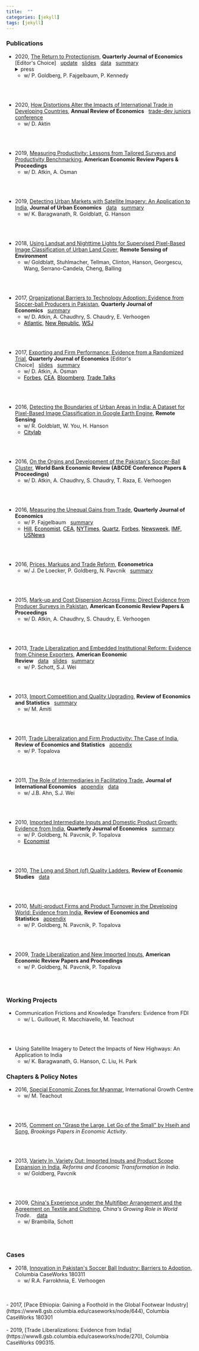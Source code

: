 ```yaml
---
title:  ""
categories: [jekyll]
tags: [jekyll]
---
```


### Publications
- 2020, [The Return to Protectionism]({{site.baseurl}}/files/qje_RTP/RTP.pdf), **Quarterly Journal of Economics** [Editor's Choice]&nbsp;&nbsp;&nbsp;[update]({{site.baseurl}}/files/qje_RTP/RTP_update.pdf)&nbsp;&nbsp;&nbsp;[slides]({{site.baseurl}}/files/qje_RTP/RTP_slides.pdf)&nbsp;&nbsp;&nbsp;[data]({{site.baseurl}}/files/qje_RTP/RTP_data.zip)&nbsp;&nbsp;&nbsp;[summary](https://voxeu.org/article/return-protectionism)&nbsp;&nbsp;&nbsp;<details><summary>press</summary><a href="https://www.latimes.com/business/hiltzik/la-fi-hiltzik-trump-trade-war-20190304-story.html/" style="color:black;">LA Times</a>, <a href="https://www.economist.com/finance-and-economics/2019/04/04/trade-talks-will-probably-end-with-tariffs-still-in-place/" style="color:black;">Economist 2019.04</a>, <a href="https://www.economist.com/finance-and-economics/2019/05/09/so-far-donald-trumps-trade-war-has-not-derailed-the-global-economy" style="color:black;">Economist 2019.05</a>, <a href="https://www.piie.com/experts/peterson-perspectives/trade-talks-episode-77-happy-tariffversary" style="color:black">Trade Talks</a>, <a href="https://www.whitehouse.gov/wp-content/uploads/2020/02/2020-Economic-Report-of-the-President-WHCEA.pdf" style="color:black;">CEA</a></details>
    * w/ P. Goldberg, P. Fajgelbaum, P. Kennedy
<br/>
<br/>

- 2020, [How Distortions Alter the Impacts of International Trade in Developing Countries]({{site.baseurl}}/files/are_DAIIT/DAIIT.pdf), **Annual Review of Economics**&nbsp;&nbsp;&nbsp;[trade-dev juniors conference](https://egc.yale.edu/trade-and-development-mini-conference)
    * w/ D. Aktin
<br/>
<br/>

- 2019, [Measuring Productivity: Lessons from Tailored Surveys and Productivity Benchmarking]({{site.baseurl}}/files/aerpp_MPTSPB/MPTSPB.pdf), **American Economic Review Papers & Proceedings**
    * w/ D. Atkin, A. Osman
<br/>
<br/>

- 2019, [Detecting Urban Markets with Satellite Imagery: An Application to India]({{site.baseurl}}/files/jue_DUM/DUM.pdf), **Journal of Urban Economics**&nbsp;&nbsp;&nbsp;[data]({{site.baseurl}}/files/jue_DUM/DUM_data.zip)&nbsp;&nbsp;&nbsp;[summary](https://voxdev.org/topic/infrastructure-urbanisation/satellite-imagery-future-tracking-urban-markets)
    * w/ K. Baragwanath, R. Goldblatt, G. Hanson
<br/>
<br/>

- 2018, [Using Landsat and Nighttime Lights for Supervised Pixel-Based Image Classification of Urban Land Cover]({{site.baseurl}}/files/rse_ULNLSPBIC/ULNLSPBIC.pdf), **Remote Sensing of Environment**
    * w/ Goldblatt, Stuhlmacher, Tellman, Clinton, Hanson, Georgescu, Wang, Serrano-Candela, Cheng, Balling
<br/>
<br/>

- 2017, [Organizational Barriers to Technology Adoption: Evidence from Soccer-ball Producers in Pakistan]({{site.baseurl}}/files/qje_OBTAP/OBTAP.pdf), **Quarterly Journal of Economics**&nbsp;&nbsp;&nbsp;[summary](https://voxdev.org/topic/technology-innovation/incentivising-technology-adoption-pakistani-firms) 
    * w/ D. Atkin, A. Chaudhry, S. Chaudry, E. Verhoogen
    * <a href="https://www.theatlantic.com/business/archive/2014/07/one-city-in-pakistan-produces-nearly-half-of-the-worlds-soccer-balls/373802/" style="color:black;">Atlantic</a>, <a href="https://newrepublic.com/article/118087/soccer-ball-manufacture-inefficiency-pakistan" style="color:black;">New Republic</a>, <a href="https://blogs.wsj.com/economics/2014/04/28/how-automation-fell-flat-in-the-worlds-soccer-ball-capital/" style="color:black;">WSJ</a>
<br/>
<br/>

- 2017, [Exporting and Firm Performance: Evidence from a Randomized Trial]({{site.baseurl}}/files/qje_EFP/EFP.pdf), **Quarterly Journal of Economics** [Editor's Choice]&nbsp;&nbsp;&nbsp;[slides]({{site.baseurl}}/files/qje_EFP/EFP_slides.pdf)&nbsp;&nbsp;&nbsp;[summary](https://voxeu.org/article/exports-and-firm-performance-randomised-trial-evidence)
    * w/ D. Atkin, A. Osman
    * <a href="https://www.forbes.com/sites/realspin/2016/12/09/bringing-gains-from-trade-to-the-arab-world/#574d9ad14d19/" style="color:black;">Forbes</a>, <a href="https://obamawhitehouse.archives.gov/sites/default/files/docs/cea_trade_report_final_non-embargoed_v2.pdf" style="color:black;">CEA</a>, <a href="https://www.bloomberg.com/opinion/articles/2017-12-14/u-s-could-give-exporters-a-helping-hand" style="color:black;">Bloomberg</a>, <a href="https://www.piie.com/experts/peterson-perspectives/trade-talks-episode-62-randomized-trade" style="color:black;">Trade Talks</a>
<br/>
<br/>

- 2016, [Detecting the Boundaries of Urban Areas in India: A Dataset for Pixel-Based Image Classification in Google Earth Engine]({{site.baseurl}}/files/rs_DBUAI/DBUAI.pdf), **Remote Sensing**
    * w/ R. Goldblatt, W. You, H. Hanson
    * <a href="https://www.citylab.com/life/2017/04/you-can-now-help-map-the-human-footprint-urbanization/522903/" style="color:black;">Citylab</a>
<br/>
<br/>

- 2016, [On the Orgins and Development of the Pakistan's Soccer-Ball Cluster]({{site.baseurl}}/files/wbr_ODPCBC/ODPCBC.pdf), **World Bank Economic Review (ABCDE Conference Papers & Proceedings)**
    * w/ D. Atkin, A. Chaudhry, S. Chaudry, T. Raza, E. Verhoogen
<br/>
<br/>

- 2016, [Measuring the Unequal Gains from Trade]({{site.baseurl}}/files/qje_MUGFT/MUGFT.pdf), **Quarterly Journal of Economics** 
    * w/ P. Fajgelbaum&nbsp;&nbsp;&nbsp;[summary](https://voxeu.org/article/pro-poor-bias-trade-new-research-expenditure-channel)
    * <a href="https://thehill.com/blogs/pundits-blog/economy-budget/316137-the-hidden-benefit-of-global-trade/" style="color:black;">Hill</a>, <a href="https://www.economist.com/special-report/2016/09/29/coming-and-going/" style="color:black;">Economist</a>, <a href="https://obamawhitehouse.archives.gov/sites/default/files/docs/cea_trade_report_final_non-embargoed_v2.pdf/" style="color:black;">CEA</a>, <a href="https://www.nytimes.com/2015/05/18/business/a-decade-later-loss-of-maytag-factory-still-resonates.html?smprod=nytcore-ipad&smid=nytcore-ipad-share/" style="color:black;">NYTimes</a>, <a href="https://qz.com/407864/hey-average-american-heres-how-you-benefit-from-free-trade/" style="color:black;">Quartz</a>, <a href="https://www.forbes.com/sites/realspin/2017/07/17/why-trade-should-be-core-to-trumps-pro-growth-economic-policy/#4587b23a3d07/" style="color:black;">Forbes</a>, <a href="https://www.newsweek.com/trump-about-wage-dumb-trade-war-against-china-771775/" style="color:black;">Newsweek</a>, <a href="https://www.imf.org/en/News/Articles/2016/09/13/sp09132016-Making-Globalization-Work-for-All/" style="color:black;">IMF</a>, <a href="https://www.usnews.com/opinion/economic-intelligence/articles/2016-10-27/trumps-protectionist-trade-policy-would-hurt-poor-americans/" style="color:black;">USNews</a>
<br/>
<br/>

- 2016, [Prices, Markups and Trade Reform]({{site.baseurl}}/files/ecma_PMTR/PMTR.pdf), **Econometrica**
    * w/ J. De Loecker, P. Goldberg, N. Pavcnik&nbsp;&nbsp;&nbsp;[summary](https://microeconomicinsights.org/prices-markups-and-trade-reform/)
<br/>
<br/>

- 2015, [Mark-up and Cost Dispersion Across Firms: Direct Evidence from Producer Surveys in Pakistan]({{site.baseurl}}/files/aerpp_MCDAF/MCDAF.pdf), **American Economic Review Papers & Proceedings**
    * w/ D. Atkin, A. Chaudhry, S. Chaudry, E. Verhoogen
<br/>
<br/>

- 2013, [Trade Liberalization and Embedded Institutional Reform: Evidence from Chinese Exporters]({{site.baseurl}}/files/aer_TLEIR/TLEIR.pdf), **American Economic Review**&nbsp;&nbsp;&nbsp;[data](https://sompks4.github.io/sub_data.html)&nbsp;&nbsp;&nbsp;[slides]({{site.baseurl}}/files/aer_TLEIR/TLEIR_slides.pptx)&nbsp;&nbsp;&nbsp;[summary](https://voxeu.org/article/hidden-gains-trade-liberalisation)
    * w/ P. Schott, S.J. Wei
<br/>
<br/>

- 2013, [Import Competition and Quality Upgrading]({{site.baseurl}}/files/restat_ICQU/ICQU.pdf), **Review of Economics and Statistics**&nbsp;&nbsp;&nbsp;[summary](https://voxdev.org/topic/firms-trade/import-competition-and-quality-domestic-goods)
    * w/ M. Amiti
<br/>
<br/>

- 2011, [Trade Liberalization and Firm Productivity: The Case of India]({{site.baseurl}}/files/restat_TFLP/TFLP.pdf), **Review of Economics and Statistics**&nbsp;&nbsp;&nbsp;[appendix]({{site.baseurl}}/files/restat_TFLP/TLFP_appendix.pdf)
    * w/ P. Topalova
<br/>
<br/>

- 2011, [The Role of Intermediaries in Facilitating Trade]({{site.baseurl}}/files/jie_RIFT/RIFT.pdf), **Journal of International Economics**&nbsp;&nbsp;&nbsp;[appendix]({{site.baseurl}}/files/jie_RIFT/RIFT_appendix.pdf)&nbsp;&nbsp;&nbsp;[data]({{site.baseurl}}/files/jie_RIFT/RIFT_data.zip)
    * w/ J.B. Ahn, S.J. Wei
<br/>
<br/>

- 2010, [Imported Intermediate Inputs and Domestic Product Growth: Evidence from India]({{site.baseurl}}/files/qje_IIIDPG/IIDPG.pdf), **Quarterly Journal of Economics**&nbsp;&nbsp;&nbsp;[summary](https://voxeu.org/article/imported-inputs-and-domestic-product-growth-india)
    * w/ P. Goldberg, N. Pavcnik, P. Topalova
    * <a href="https://www.economist.com/finance-and-economics/2009/05/07/opening-the-floodgates/" style="color:black;">Economist</a>
<br/>
<br/>

- 2010, [The Long and Short (of) Quality Ladders]({{site.baseurl}}/files/restud_LSQL/LSQL.pdf), **Review of Economic Studies**&nbsp;&nbsp;&nbsp;[data]({{site.baseurl}}/files/restud_LSQL/ladders_100113.zip)
<br/>
<br/>

- 2010, [Multi-product Firms and Product Turnover in the Developing World: Evidence from India]({{site.baseurl}}/files/restat_MFPTDW/MFPTDW.pdf), **Review of Economics and Statistics**&nbsp;&nbsp;&nbsp;[appendix]({{site.baseurl}}/files/restat_mp/MFPTDW_appendix.pdf)
    * w/ P. Goldberg, N. Pavcnik, P. Topalova
<br/>
<br/>

- 2009, [Trade Liberalization and New Imported Inputs]({{site.baseurl}}/files/aerpp_TLNII/TLNII.pdf), **American Economic Review Papers and Proceedings** 
    * w/ P. Goldberg, N. Pavcnik, P. Topalova
<br/>
<br/>

### Working Projects
- Communication Frictions and Knowledge Transfers: Evidence from FDI
    * w/ L. Guillouet, R. Macchiavello, M. Teachout
<br/>
<br/>

- Using Satellite Imagery to Detect the Impacts of New Highways: An Application to India
    * w/ K. Baragwanath, G. Hanson, C. Liu, H. Park


### Chapters & Policy Notes

- 2016, [Special Economic Zones for Myanmar]({{site.baseurl}}/files/policy/sez/SEZs-in-Myanmar), International Growth Centre
    * w/ M. Teachout
<br/>	
<br/>

- 2015, [Comment on "Grasp the Large, Let Go of the Small" by Hseih and Song]({{site.baseurl}}/files/book_HS/CHS.pdf), *Brookings Papers in Economic Activity*.
<br/>
<br/>

- 2013, [Variety In, Variety Out: Imported Inputs and Product Scope Expansion in India]({{site.baseurl}}/files/book_VIVO/VIVO.pdf), *Reforms and Economic Transformation in India*. 
    * w/ Goldberg, Pavcnik
<br/>
<br/>

- 2009, [China's Experience under the Multifiber Arrangement and the Agreement on Textile and Clothing]({{site.baseurl}}/files/book_MFA/MFA.pdf), *China's Growing Role in World Trade*. &nbsp;&nbsp;&nbsp;[data](https://sompks4.github.io/sub_data.html)
    * w/ Brambilla, Schott
<br/>
<br/>

### Cases
- 2018, [Innovation in Pakistan's Soccer Ball Industry: Barriers to Adoption](https://www8.gsb.columbia.edu/caseworks/node/681), Columbia CaseWorks 180311
    * w/ R.A. Farrokhnia, E. Verhoogen
<br/>
<br/>
- 2017, [Pace Ethiopia: Gaining a Foothold in the Global Footwear Industry](https://www8.gsb.columbia.edu/caseworks/node/644), Columbia CaseWorks 180301
<br/>
<br/>
- 2019, [Trade Liberalizations: Evidence from India](https://www8.gsb.columbia.edu/caseworks/node/270), Columbia CaseWorks 090315.
